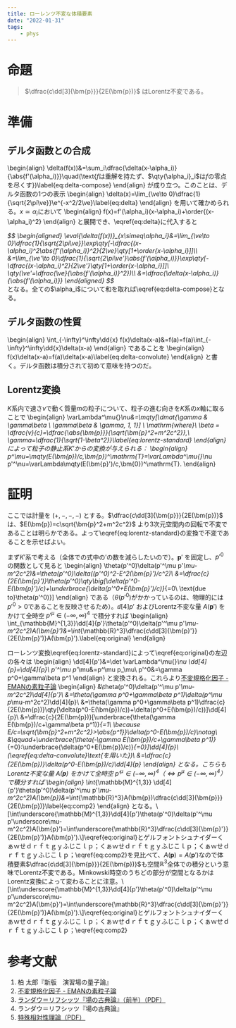 ```yaml
---
title: ローレンツ不変な体積要素
date: "2022-01-31"
tags:
    - phys
---
```


# 命題

> $\dfrac{c\dd[3]{\bm{p}}}{2E(\bm{p})}$ はLorentz不変である。

# 準備
## デルタ函数との合成

\begin{align}
\delta(f(x))&=\sum_i\dfrac{\delta(x-\alpha_i)}{\abs{f'(\alpha_i)}}\quad(\text{$f$は重解を持たず、$\qty{\alpha_i}_i$は$f$の零点を尽くす})\label{eq:delta-compose}
\end{align}
が成り立つ。このことは、デルタ函数の1つの表示
\begin{align}
  \delta(x)=\lim_{\ve\to 0}\dfrac{1}{\sqrt{2\pi\ve}}\e^{-x^2/2\ve}\label{eq:delta}
\end{align}
を用いて確かめられる。$x\simeq\alpha_i$において
\begin{align}
  f(x)=f'(\alpha_i)(x-\alpha_i)+\order{(x-\alpha_i)^2}
\end{align}
と展開でき、\eqref{eq:delta}に代入すると
<address class='xscroll'>
$$
\begin{aligned}
  \eval{\delta(f(x))}_{x\simeq\alpha_i}&=\lim_{\ve\to 0}\dfrac{1}{\sqrt{2\pi\ve}}\exp\qty[-\dfrac{(x-\alpha_i)^2\abs{f'(\alpha_i)}^2}{2\ve}\qty[1+\order{x-\alpha_i}]]\\
  &=\lim_{\ve'\to 0}\dfrac{1}{\sqrt{2\pi\ve'}\abs{f'(\alpha_i)}}\exp\qty[-\dfrac{(x-\alpha_i)^2}{2\ve'}\qty[1+\order{x-\alpha_i}]]\ \qty(\ve'=\dfrac{\ve}{\abs{f'(\alpha_i)}^2})\\
  &=\dfrac{\delta(x-\alpha_i)}{\abs{f'(\alpha_i)}}
\end{aligned}
$$
</address>
となる。全ての$\alpha_i$について和を取れば\eqref{eq:delta-compose}となる。

## デルタ函数の性質

\begin{align}
  \int_{-\infty}^\infty\dd{x} f(x)\delta(x-a)&=f(a)=f(a)\int_{-\infty}^\infty\dd{x}\delta(x-a)
\end{align}
であることを
\begin{align}
  f(x)\delta(x-a)=f(a)\delta(x-a)\label{eq:delta-convolute}
\end{align}
と書く。デルタ函数は積分されて初めて意味を持つのだ。

## Lorentz変換

$K$系内で速さ$v$で動く質量$m$の粒子について、粒子の進む向きを$K$系の$x$軸に取ることで
\begin{align}
\varLambda^\mu{}_\nu&=\mqty[\dmat{\gamma & \gamma\beta \\ \gamma\beta & \gamma, 1, 1}]
\ \mathrm{where}\ \beta = \dfrac{v}{c}=\dfrac{\abs{\bm{p}}}{\sqrt{\bm{p}^2+m^2c^2}},\ \gamma=\dfrac{1}{\sqrt{1-\beta^2}}\label{eq:lorentz-standard}
\end{align}
によって粒子の静止系$K'$からの変換が与えられる：
\begin{align}
  p^\mu=\mqty(E(\bm{p})/c,\bm{p})^\mathrm{T}=\varLambda^\mu{}_\nu p'^\nu=\varLambda\mqty(E(\bm{p}')/c,\bm{0})^\mathrm{T}.
\end{align}

# 証明

ここでは計量を $(+,-,-,-)$ とする。$\dfrac{c\dd[3]{\bm{p}}}{2E(\bm{p})}$ は、$E(\bm{p})=c\sqrt{\bm{p}^2+m^2c^2}$ より3次元空間内の回転で不変であることは明らかである。よって\eqref{eq:lorentz-standard}の変換で不変であることを示せばよい。

まず$K'$系で考える（全体での式中の$\prime$の数を減らしたいので）。$\bm{p}'$ を固定し、$p'^0$ の関数として見ると
\begin{align}
\theta(p'^0)\delta(p'^\mu p'_\mu-m^2c^2)&=\theta(p'^0)\delta((p'^0)^2-E^2(\bm{p}')/c^2)\\
&=\dfrac{c}{2E(\bm{p}')}\theta(p'^0)\qty\big[\delta(p'^0-E(\bm{p}')/c)+\underbrace{\delta(p'^0+E(\bm{p}')/c)}_{=0\ \text{due to}\theta(p'^0)}]
\end{align}
である（$\theta(p'^0)$がかかっているのは、物理的には$p'^0>0$であることを反映させるため）。$\dd[4]{p'}$ およびLorentz不変な量 $A(\bm{p}')$ をかけて全時空 $p'^\mu\in(-\infty,\infty)^4$ で積分すれば
\begin{align}
  \int_{\mathbb{M}^{1,3}}\dd[4]{p'}\theta(p'^0)\delta(p'^\mu p'_\mu-m^2c^2)A(\bm{p}')&=\int_{\mathbb{R}^3}\dfrac{c\dd[3]{\bm{p}'}}{2E(\bm{p}')}A(\bm{p}').\label{eq:original}
\end{align}

ローレンツ変換\eqref{eq:lorentz-standard}によって\eqref{eq:original}の左辺の各々は
\begin{align}
\dd[4]{p'}&=\det \varLambda^\mu{}_\nu \dd[4]{p}=\dd[4]{p}\\
p'^\mu p'_\mu&=p^\mu p_\mu\\
p'^0&=\gamma p^0+\gamma\beta p^1
\end{align}
と変換される。これらより[不変規格化因子 - EMANの素粒子論](https://eman-physics.net/elementary/invariant_factor.html)
\begin{align}
&\theta(p'^0)\delta(p'^\mu p'_\mu-m^2c^2)\dd[4]{p'}\\
&=\theta(\gamma p^0+\gamma\beta p^1)\delta(p^\mu p_\mu-m^2c^2)\dd[4]{p}\\
&=\theta(\gamma p^0+\gamma\beta p^1)\dfrac{c}{2E(\bm{p})}\qty[\delta(p^0-E(\bm{p})/c))+\delta(p^0+E(\bm{p})/c))]\dd[4]{p}\\
&=\dfrac{c}{2E(\bm{p})}[\underbrace{\theta(\gamma E(\bm{p})/c+\gamma\beta p^1)}_{=1\ \because E/c=\sqrt{\bm{p}^2+m^2c^2}>\abs{p^1}}\delta(p^0-E(\bm{p})/c)\notag\\
&\qquad+\underbrace{\theta(-\gamma E(\bm{p})/c+\gamma\beta p^1)}_{=0}\:\underbrace{\delta(p^0+E(\bm{p})/c)}_{=0}]\dd[4]{p}\ (\eqref{eq:delta-convolute}\text{を用いた})\\
&=\dfrac{c}{2E(\bm{p})}\delta(p^0-E(\bm{p})/c)\dd[4]{p}
\end{align}
となる。こちらもLorentz不変な量 $A(\bm{p})$ をかけて全時空 $p'^\mu\in(-\infty,\infty)^4$（$\iff p^\mu\in(-\infty,\infty)^4$）で積分すれば
\begin{align}
\int_{\mathbb{M}^{1,3}} \dd[4]{p'}\theta(p'^0)\delta(p'^\mu p'_\mu-m^2c^2)A(\bm{p})&=\int_{\mathbb{R}^3}A(\bm{p})\dfrac{c\dd[3]{\bm{p}}}{2E(\bm{p})}\label{eq:comp2}
\end{align}
となる。<span class='has-tooltip relative items-center'><span class='flex tooltip balloon'>\\[\int\underscore{\mathbb{M}^{1,3}}\dd[4]{p'}\theta(p'^0)\delta(p'^\mu p'\underscore\mu-m^2c^2)A(\bm{p}')=\int\underscore{\mathbb{R}^3}\dfrac{c\dd[3]{\bm{p}'}}{2E(\bm{p}')}A(\bm{p}').\\]</span>\eqref{eq:original}</span>と<span class='has-tooltip relative items-center'><span class='flex tooltip balloon'>ゲルフォントシュナイダーくぁｗせｄｒｆｔｇｙふじこｌｐ；くぁｗせｄｒｆｔｇｙふじこｌｐ；くぁｗせｄｒｆｔｇｙふじこｌｐ；</span>\eqref{eq:comp2}</span>を見比べて、$A(\bm{p})=A(\bm{p}')$なので体積要素$\dfrac{c\dd[3]{\bm{p}}}{2E(\bm{p})}$も空間$\mathbb{R}^3$全体での積分という意味でLorentz不変である。Minkowski時空のうちどの部分が空間となるかはLorentz変換によって変わることに注意。<span class='has-tooltip relative items-center'><span class='flex tooltip balloon'>\\[\int\underscore{\mathbb{M}^{1,3}}\dd[4]{p'}\theta(p'^0)\delta(p'^\mu p'\underscore\mu-m^2c^2)A(\bm{p}')=\int\underscore{\mathbb{R}^3}\dfrac{c\dd[3]{\bm{p}'}}{2E(\bm{p}')}A(\bm{p}').\\]</span>\eqref{eq:original}</span>と<span class='has-tooltip relative items-center'><span class='flex tooltip balloon'>ゲルフォントシュナイダーくぁｗせｄｒｆｔｇｙふじこｌｐ；くぁｗせｄｒｆｔｇｙふじこｌｐ；くぁｗせｄｒｆｔｇｙふじこｌｐ；</span>\eqref{eq:comp2}</span>


# 参考文献

1. 柏 太郎『新版　演習場の量子論』
1. [不変規格化因子 - EMANの素粒子論](https://eman-physics.net/elementary/invariant_factor.html)
1. [ランダウ＝リフシッツ『場の古典論』（前半）（PDF）](http://everything-arises-from-the-principle-of-physics.com/wp-content/uploads/2021/03/classical-theory-of-field-Merged.pdf)
1. ランダウ＝リフシッツ『場の古典論』
1. [特殊相対性理論（PDF）](https://www.astr.tohoku.ac.jp/~chinone/pdf/Special_theory_of_relativity.pdf)
